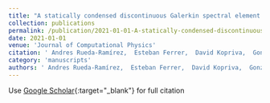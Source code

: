 ```yaml
---
title: "A statically condensed discontinuous Galerkin spectral element method on Gauss-Lobatto nodes for the compressible Navier-Stokes equations"
collection: publications
permalink: /publication/2021-01-01-A-statically-condensed-discontinuous-Galerkin-spectral-element-method-on-Gauss-Lobatto-nodes-for-the-compressible-Navier-Stokes-equations
date: 2021-01-01
venue: 'Journal of Computational Physics'
citation: ' Andres Rueda-Ramírez,  Esteban Ferrer,  David Kopriva,  Gonzalo Rubio,  Eusebio Valero, &quot;A statically condensed discontinuous Galerkin spectral element method on Gauss-Lobatto nodes for the compressible Navier-Stokes equations.&quot; Journal of Computational Physics, 2021.'
category: 'manuscripts'
authors: ' Andres Rueda-Ramírez,  Esteban Ferrer,  David Kopriva,  Gonzalo Rubio,  Eusebio Valero'
---
```

Use [Google Scholar](https://scholar.google.com/scholar?q=A+statically+condensed+discontinuous+Galerkin+spectral+element+method+on+Gauss+Lobatto+nodes+for+the+compressible+Navier+Stokes+equations){:target="_blank"} for full citation